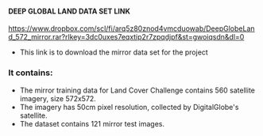#### DEEP GLOBAL LAND DATA SET LINK
https://www.dropbox.com/scl/fi/arq5z80znod4vmcduowab/DeepGlobeLand_572_mirror.rar?rlkey=3dc0uxes7eqxtip2r7zpqdjpf&st=gwoiqsdn&dl=0

- This link is to download the mirror data set for the project
### It contains:
- The mirror training data for Land Cover Challenge contains 560 satellite imagery, size 572x572.
- The imagery has 50cm pixel resolution, collected by DigitalGlobe's satellite.
- The dataset contains 121 mirror test images.